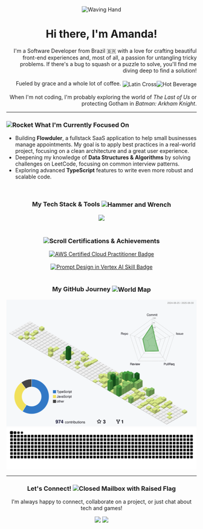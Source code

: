 <div align="center">
 <img src="https://raw.githubusercontent.com/Tarikul-Islam-Anik/Animated-Fluent-Emojis/master/Emojis/Hand%20gestures/Waving%20Hand.png" alt="Waving Hand" width="70" height="70" />
  <h1 align="center">Hi there, I'm Amanda!</h1>
</div>

<p align="right">
  I'm a Software Developer from Brazil 🇧🇷 with a love for crafting beautiful front-end experiences and, most of all, a passion for untangling tricky problems. If there's a bug to squash or a puzzle to solve, you'll find me diving deep to find a solution!
  <br><br>
  Fueled by grace and a whole lot of coffee. <img src="https://raw.githubusercontent.com/Tarikul-Islam-Anik/Animated-Fluent-Emojis/master/Emojis/Symbols/Latin%20Cross.png" alt="Latin Cross" valign="middle" width="20" height="20" /><img src="https://raw.githubusercontent.com/Tarikul-Islam-Anik/Animated-Fluent-Emojis/master/Emojis/Food/Hot%20Beverage.png" alt="Hot Beverage" valign="middle" width="20" height="20" />
  <br><br>
  When I'm not coding, I'm probably exploring the world of <em>The Last of Us</em> or protecting Gotham in <em>Batman: Arkham Knight</em>.
</p>

---

### <img src="https://raw.githubusercontent.com/Tarikul-Islam-Anik/Animated-Fluent-Emojis/master/Emojis/Travel%20and%20places/Rocket.png" alt="Rocket" width="25" height="25" /> What I'm Currently Focused On

- Building **Flowduler**, a fullstack SaaS application to help small businesses manage appointments. My goal is to apply best practices in a real-world project, focusing on a clean architecture and a great user experience.
- Deepening my knowledge of **Data Structures & Algorithms** by solving challenges on LeetCode, focusing on common interview patterns.
- Exploring advanced **TypeScript** features to write even more robust and scalable code.

<br>

<h3 align="center">My Tech Stack & Tools <img src="https://raw.githubusercontent.com/Tarikul-Islam-Anik/Animated-Fluent-Emojis/master/Emojis/Objects/Hammer%20and%20Wrench.png" alt="Hammer and Wrench" valign="middle" width="25" height="25" /></h3>
<div align="center">
  <a href="https://skillicons.dev">
    <img src="https://skillicons.dev/icons?i=html,css,javascript,typescript,react,vite,styledcomponents,jest,python,c,cs,dotnet,docker,mysql,mongodb,firebase,supabase,figma,androidstudio,aws,nextjs&perline=7" />
  </a>
</div>

<br>

<h3 align="center">
	<img src="https://raw.githubusercontent.com/Tarikul-Islam-Anik/Animated-Fluent-Emojis/master/Emojis/Objects/Scroll.png" alt="Scroll" width="20" height="20" />
	Certifications & Achievements
</h3>

<div align="center">
  <a href="https://www.credly.com/badges/c905fb2f-8fa6-4497-9af0-bcbcea28eb29/public_url" target="_blank">
    <img src="https://images.credly.com/size/340x340/images/00634f82-b07f-4bbd-a6bb-53de397fc3a6/image.png" alt="AWS Certified Cloud Practitioner Badge" width="150" height="150" />
  </a>
</div>
<br>
<div align="center">
  <a href="https://www.credly.com/badges/502bbc3d-c174-47d0-8abf-2edd0c2762cf/public_url" target="_blank">
    <img src="https://media.licdn.com/dms/image/v2/D4D2DAQFsGSX1E1xQ2g/profile-treasury-image-shrink_800_800/B4DZjOM97_HYAg-/0/1755806163316?e=1756411200&v=beta&t=vKm8VLrBKvuGhRVMGnkNYfXLvOPrwveNyyLQ76P0AGg" alt="
Prompt Design in Vertex AI Skill Badge" width="150" />
  </a>
</div>

<br>
<h3 align="center" justify="center">My GitHub Journey <img src="https://raw.githubusercontent.com/Tarikul-Islam-Anik/Animated-Fluent-Emojis/master/Emojis/Travel%20and%20places/World%20Map.png" alt="World Map" valign="middle" width="25" height="25" /> </h3>
<div align="center">
	<picture>
	  <source media="(prefers-color-scheme: dark)" srcset="https://raw.githubusercontent.com/AmandaMeneghini/AmandaMeneghini/refs/heads/output-3d-contrib/night.svg" />
	  <source media="(prefers-color-scheme: light)" srcset="https://raw.githubusercontent.com/AmandaMeneghini/AmandaMeneghini/refs/heads/output-3d-contrib/day.svg" />
	  <img alt="github profile contributions chart" src="https://raw.githubusercontent.com/AmandaMeneghini/AmandaMeneghini/refs/heads/output-3d-contrib/day.svg" />
	</picture>
</div>
<div align="center" >
	<picture>
	  <source media="(prefers-color-scheme: dark)" srcset="https://raw.githubusercontent.com/AmandaMeneghini/AmandaMeneghini/refs/heads/output/github-snake-dark.svg" />
	  <source media="(prefers-color-scheme: light)" srcset="https://raw.githubusercontent.com/AmandaMeneghini/AmandaMeneghini/refs/heads/output/github-snake.svg" />
	  <img alt="github profile contributions chart" src="https://raw.githubusercontent.com/AmandaMeneghini/AmandaMeneghini/refs/heads/output/github-snake.svg" />
	</picture>
</div>

---

<h3 align="center">Let's Connect! <img src="https://raw.githubusercontent.com/Tarikul-Islam-Anik/Animated-Fluent-Emojis/master/Emojis/Objects/Closed%20Mailbox%20with%20Raised%20Flag.png" alt="Closed Mailbox with Raised Flag" width="25" height="25" /></h3>
<p align="center">
  I'm always happy to connect, collaborate on a project, or just chat about tech and games!
</p>
<div align="center">
  <a href = "mailto:dev.amandameneghini@gmail.com"><img src="https://img.shields.io/badge/-Gmail-%23333?style=for-the-badge&logo=gmail&logoColor=white" target="_blank"></a>
  <a href="https://www.linkedin.com/in/amanda-meneghini/"><img src="https://img.shields.io/badge/-LinkedIn-%230077B5?style=for-the-badge&logo=linkedin&logoColor=white" target="_blank"></a> 
</div>
